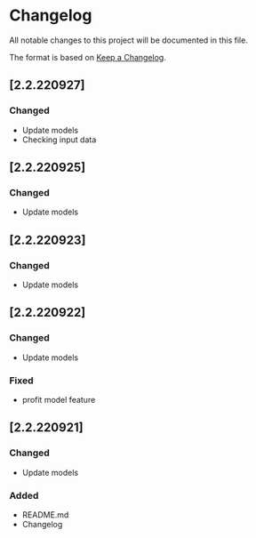 # Changelog

All notable changes to this project will be documented in this file.

The format is based on [Keep a Changelog](https://keepachangelog.com/en/1.0.0/).

## [2.2.220927]
### Changed
- Update models
- Checking input data


## [2.2.220925]
### Changed
- Update models


## [2.2.220923]
### Changed
- Update models


## [2.2.220922]
### Changed
- Update models
### Fixed
- profit model feature


## [2.2.220921]
### Changed
- Update models
### Added
- README.md
- Changelog